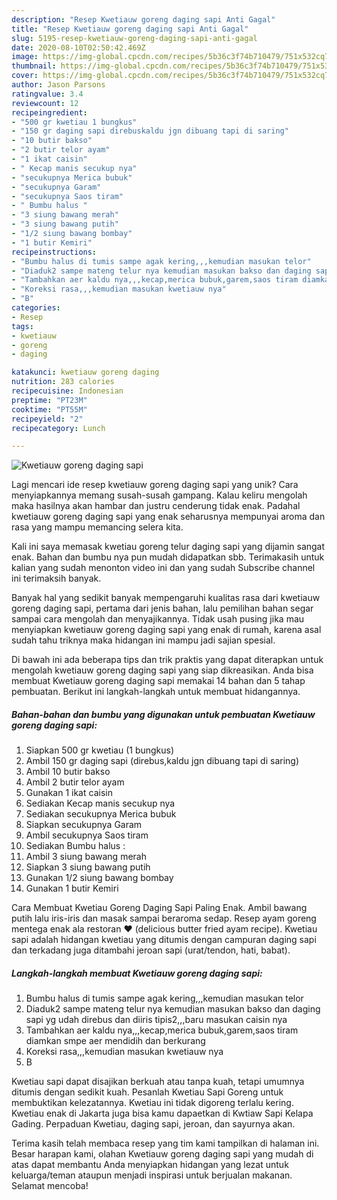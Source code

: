 ```yaml
---
description: "Resep Kwetiauw goreng daging sapi Anti Gagal"
title: "Resep Kwetiauw goreng daging sapi Anti Gagal"
slug: 5195-resep-kwetiauw-goreng-daging-sapi-anti-gagal
date: 2020-08-10T02:50:42.469Z
image: https://img-global.cpcdn.com/recipes/5b36c3f74b710479/751x532cq70/kwetiauw-goreng-daging-sapi-foto-resep-utama.jpg
thumbnail: https://img-global.cpcdn.com/recipes/5b36c3f74b710479/751x532cq70/kwetiauw-goreng-daging-sapi-foto-resep-utama.jpg
cover: https://img-global.cpcdn.com/recipes/5b36c3f74b710479/751x532cq70/kwetiauw-goreng-daging-sapi-foto-resep-utama.jpg
author: Jason Parsons
ratingvalue: 3.4
reviewcount: 12
recipeingredient:
- "500 gr kwetiau 1 bungkus"
- "150 gr daging sapi direbuskaldu jgn dibuang tapi di saring"
- "10 butir bakso"
- "2 butir telor ayam"
- "1 ikat caisin"
- " Kecap manis secukup nya"
- "secukupnya Merica bubuk"
- "secukupnya Garam"
- "secukupnya Saos tiram"
- " Bumbu halus "
- "3 siung bawang merah"
- "3 siung bawang putih"
- "1/2 siung bawang bombay"
- "1 butir Kemiri"
recipeinstructions:
- "Bumbu halus di tumis sampe agak kering,,,kemudian masukan telor"
- "Diaduk2 sampe mateng telur nya kemudian masukan bakso dan daging sapi yg udah direbus dan diiris tipis2,,,baru masukan caisin nya"
- "Tambahkan aer kaldu nya,,,kecap,merica bubuk,garem,saos tiram diamkan smpe aer mendidih dan berkurang"
- "Koreksi rasa,,,kemudian masukan kwetiauw nya"
- "B"
categories:
- Resep
tags:
- kwetiauw
- goreng
- daging

katakunci: kwetiauw goreng daging 
nutrition: 283 calories
recipecuisine: Indonesian
preptime: "PT23M"
cooktime: "PT55M"
recipeyield: "2"
recipecategory: Lunch

---
```



![Kwetiauw goreng daging sapi](https://img-global.cpcdn.com/recipes/5b36c3f74b710479/751x532cq70/kwetiauw-goreng-daging-sapi-foto-resep-utama.jpg)

Lagi mencari ide resep kwetiauw goreng daging sapi yang unik? Cara menyiapkannya memang susah-susah gampang. Kalau keliru mengolah maka hasilnya akan hambar dan justru cenderung tidak enak. Padahal kwetiauw goreng daging sapi yang enak seharusnya mempunyai aroma dan rasa yang mampu memancing selera kita.

Kali ini saya memasak kwetiau goreng telur daging sapi yang dijamin sangat enak. Bahan dan bumbu nya pun mudah didapatkan sbb. Terimakasih untuk kalian yang sudah menonton video ini dan yang sudah Subscribe channel ini terimaksih banyak.

Banyak hal yang sedikit banyak mempengaruhi kualitas rasa dari kwetiauw goreng daging sapi, pertama dari jenis bahan, lalu pemilihan bahan segar sampai cara mengolah dan menyajikannya. Tidak usah pusing jika mau menyiapkan kwetiauw goreng daging sapi yang enak di rumah, karena asal sudah tahu triknya maka hidangan ini mampu jadi sajian spesial.


Di bawah ini ada beberapa tips dan trik praktis yang dapat diterapkan untuk mengolah kwetiauw goreng daging sapi yang siap dikreasikan. Anda bisa membuat Kwetiauw goreng daging sapi memakai 14 bahan dan 5 tahap pembuatan. Berikut ini langkah-langkah untuk membuat hidangannya.

<!--inarticleads1-->

##### Bahan-bahan dan bumbu yang digunakan untuk pembuatan Kwetiauw goreng daging sapi:

1. Siapkan 500 gr kwetiau (1 bungkus)
1. Ambil 150 gr daging sapi (direbus,kaldu jgn dibuang tapi di saring)
1. Ambil 10 butir bakso
1. Ambil 2 butir telor ayam
1. Gunakan 1 ikat caisin
1. Sediakan  Kecap manis secukup nya
1. Sediakan secukupnya Merica bubuk
1. Siapkan secukupnya Garam
1. Ambil secukupnya Saos tiram
1. Sediakan  Bumbu halus :
1. Ambil 3 siung bawang merah
1. Siapkan 3 siung bawang putih
1. Gunakan 1/2 siung bawang bombay
1. Gunakan 1 butir Kemiri


Cara Membuat Kwetiau Goreng Daging Sapi Paling Enak. Ambil bawang putih lalu iris-iris dan masak sampai beraroma sedap. Resep ayam goreng mentega enak ala restoran ❤️ (delicious butter fried ayam recipe). Kwetiau sapi adalah hidangan kwetiau yang ditumis dengan campuran daging sapi dan terkadang juga ditambahi jeroan sapi (urat/tendon, hati, babat). 

<!--inarticleads2-->

##### Langkah-langkah membuat Kwetiauw goreng daging sapi:

1. Bumbu halus di tumis sampe agak kering,,,kemudian masukan telor
1. Diaduk2 sampe mateng telur nya kemudian masukan bakso dan daging sapi yg udah direbus dan diiris tipis2,,,baru masukan caisin nya
1. Tambahkan aer kaldu nya,,,kecap,merica bubuk,garem,saos tiram diamkan smpe aer mendidih dan berkurang
1. Koreksi rasa,,,kemudian masukan kwetiauw nya
1. B


Kwetiau sapi dapat disajikan berkuah atau tanpa kuah, tetapi umumnya ditumis dengan sedikit kuah. Pesanlah Kwetiau Sapi Goreng untuk membuktikan kelezatannya. Kwetiau ini tidak digoreng terlalu kering. Kwetiau enak di Jakarta juga bisa kamu dapaetkan di Kwtiaw Sapi Kelapa Gading. Perpaduan Kwetiau, daging sapi, jeroan, dan sayurnya akan. 

Terima kasih telah membaca resep yang tim kami tampilkan di halaman ini. Besar harapan kami, olahan Kwetiauw goreng daging sapi yang mudah di atas dapat membantu Anda menyiapkan hidangan yang lezat untuk keluarga/teman ataupun menjadi inspirasi untuk berjualan makanan. Selamat mencoba!
